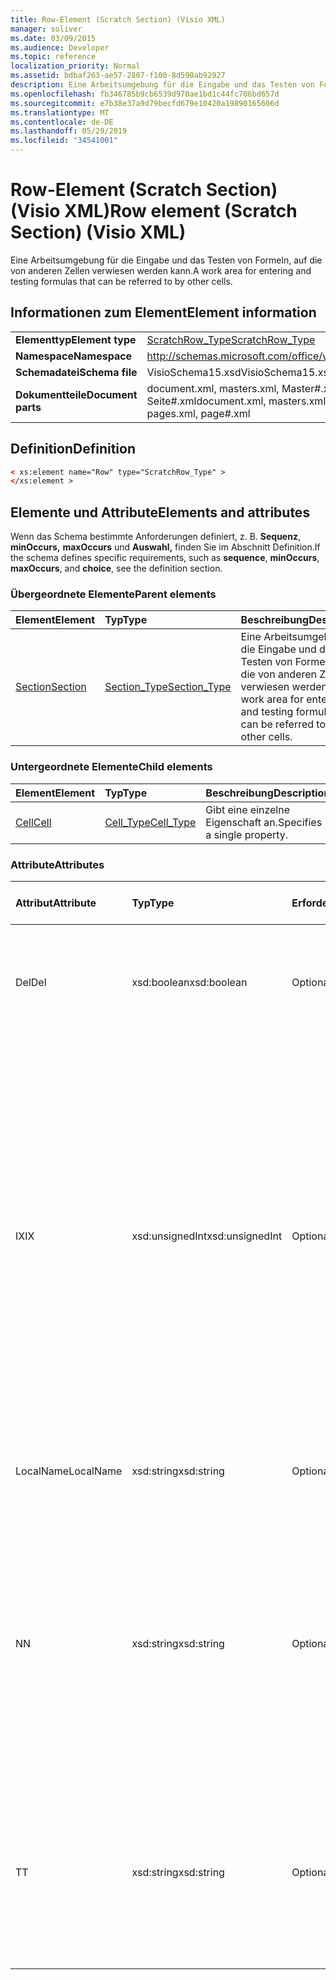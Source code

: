 ```yaml
---
title: Row-Element (Scratch Section) (Visio XML)
manager: soliver
ms.date: 03/09/2015
ms.audience: Developer
ms.topic: reference
localization_priority: Normal
ms.assetid: bdbaf263-ae57-2807-f100-8d590ab92927
description: Eine Arbeitsumgebung für die Eingabe und das Testen von Formeln, auf die von anderen Zellen verwiesen werden kann.
ms.openlocfilehash: fb346785b9cb6539d970ae1bd1c44fc706bd657d
ms.sourcegitcommit: e7b38e37a9d79becfd679e10420a19890165606d
ms.translationtype: MT
ms.contentlocale: de-DE
ms.lasthandoff: 05/29/2019
ms.locfileid: "34541001"
---
```

# <a name="row-element-scratch-section-visio-xml"></a><span data-ttu-id="99b15-103">Row-Element (Scratch Section) (Visio XML)</span><span class="sxs-lookup"><span data-stu-id="99b15-103">Row element (Scratch Section) (Visio XML)</span></span>

<span data-ttu-id="99b15-104">Eine Arbeitsumgebung für die Eingabe und das Testen von Formeln, auf die von anderen Zellen verwiesen werden kann.</span><span class="sxs-lookup"><span data-stu-id="99b15-104">A work area for entering and testing formulas that can be referred to by other cells.</span></span>
  
## <a name="element-information"></a><span data-ttu-id="99b15-105">Informationen zum Element</span><span class="sxs-lookup"><span data-stu-id="99b15-105">Element information</span></span>

|||
|:-----|:-----|
|<span data-ttu-id="99b15-106">**Elementtyp**</span><span class="sxs-lookup"><span data-stu-id="99b15-106">**Element type**</span></span> <br/> |[<span data-ttu-id="99b15-107">ScratchRow_Type</span><span class="sxs-lookup"><span data-stu-id="99b15-107">ScratchRow_Type</span></span>](scratchrow_type-complextypevisio-xml.md) <br/> |
|<span data-ttu-id="99b15-108">**Namespace**</span><span class="sxs-lookup"><span data-stu-id="99b15-108">**Namespace**</span></span> <br/> |http://schemas.microsoft.com/office/visio/2012/main  <br/> |
|<span data-ttu-id="99b15-109">**Schemadatei**</span><span class="sxs-lookup"><span data-stu-id="99b15-109">**Schema file**</span></span> <br/> |<span data-ttu-id="99b15-110">VisioSchema15.xsd</span><span class="sxs-lookup"><span data-stu-id="99b15-110">VisioSchema15.xsd</span></span>  <br/> |
|<span data-ttu-id="99b15-111">**Dokumentteile**</span><span class="sxs-lookup"><span data-stu-id="99b15-111">**Document parts**</span></span> <br/> |<span data-ttu-id="99b15-112">document.xml, masters.xml, Master#.xml, pages.xml, Seite#.xml</span><span class="sxs-lookup"><span data-stu-id="99b15-112">document.xml, masters.xml, master#.xml, pages.xml, page#.xml</span></span>  <br/> |
   
## <a name="definition"></a><span data-ttu-id="99b15-113">Definition</span><span class="sxs-lookup"><span data-stu-id="99b15-113">Definition</span></span>

```XML
< xs:element name="Row" type="ScratchRow_Type" >
</xs:element >
```

## <a name="elements-and-attributes"></a><span data-ttu-id="99b15-114">Elemente und Attribute</span><span class="sxs-lookup"><span data-stu-id="99b15-114">Elements and attributes</span></span>

<span data-ttu-id="99b15-115">Wenn das Schema bestimmte Anforderungen definiert, z. B. **Sequenz**, **minOccurs,** **maxOccurs** und **Auswahl,** finden Sie im Abschnitt Definition.</span><span class="sxs-lookup"><span data-stu-id="99b15-115">If the schema defines specific requirements, such as **sequence**, **minOccurs**, **maxOccurs**, and **choice**, see the definition section.</span></span> 
  
### <a name="parent-elements"></a><span data-ttu-id="99b15-116">Übergeordnete Elemente</span><span class="sxs-lookup"><span data-stu-id="99b15-116">Parent elements</span></span>

|<span data-ttu-id="99b15-117">**Element**</span><span class="sxs-lookup"><span data-stu-id="99b15-117">**Element**</span></span>|<span data-ttu-id="99b15-118">**Typ**</span><span class="sxs-lookup"><span data-stu-id="99b15-118">**Type**</span></span>|<span data-ttu-id="99b15-119">**Beschreibung**</span><span class="sxs-lookup"><span data-stu-id="99b15-119">**Description**</span></span>|
|:-----|:-----|:-----|
|[<span data-ttu-id="99b15-120">Section</span><span class="sxs-lookup"><span data-stu-id="99b15-120">Section</span></span>](section-element-sheet_type-complextypevisio-xml.md) <br/> |[<span data-ttu-id="99b15-121">Section_Type</span><span class="sxs-lookup"><span data-stu-id="99b15-121">Section_Type</span></span>](section_type-complextypevisio-xml.md) <br/> |<span data-ttu-id="99b15-122">Eine Arbeitsumgebung für die Eingabe und das Testen von Formeln, auf die von anderen Zellen verwiesen werden kann.</span><span class="sxs-lookup"><span data-stu-id="99b15-122">A work area for entering and testing formulas that can be referred to by other cells.</span></span>  <br/> |
   
### <a name="child-elements"></a><span data-ttu-id="99b15-123">Untergeordnete Elemente</span><span class="sxs-lookup"><span data-stu-id="99b15-123">Child elements</span></span>

|<span data-ttu-id="99b15-124">**Element**</span><span class="sxs-lookup"><span data-stu-id="99b15-124">**Element**</span></span>|<span data-ttu-id="99b15-125">**Typ**</span><span class="sxs-lookup"><span data-stu-id="99b15-125">**Type**</span></span>|<span data-ttu-id="99b15-126">**Beschreibung**</span><span class="sxs-lookup"><span data-stu-id="99b15-126">**Description**</span></span>|
|:-----|:-----|:-----|
|[<span data-ttu-id="99b15-127">Cell</span><span class="sxs-lookup"><span data-stu-id="99b15-127">Cell</span></span>](cell-element-scratch-sectionvisio-xml.md) <br/> |[<span data-ttu-id="99b15-128">Cell_Type</span><span class="sxs-lookup"><span data-stu-id="99b15-128">Cell_Type</span></span>](cell_type-complextypevisio-xml.md) <br/> |<span data-ttu-id="99b15-129">Gibt eine einzelne Eigenschaft an.</span><span class="sxs-lookup"><span data-stu-id="99b15-129">Specifies a single property.</span></span>  <br/> |
   
### <a name="attributes"></a><span data-ttu-id="99b15-130">Attribute</span><span class="sxs-lookup"><span data-stu-id="99b15-130">Attributes</span></span>

|<span data-ttu-id="99b15-131">**Attribut**</span><span class="sxs-lookup"><span data-stu-id="99b15-131">**Attribute**</span></span>|<span data-ttu-id="99b15-132">**Typ**</span><span class="sxs-lookup"><span data-stu-id="99b15-132">**Type**</span></span>|<span data-ttu-id="99b15-133">**Erforderlich**</span><span class="sxs-lookup"><span data-stu-id="99b15-133">**Required**</span></span>|<span data-ttu-id="99b15-134">**Beschreibung**</span><span class="sxs-lookup"><span data-stu-id="99b15-134">**Description**</span></span>|<span data-ttu-id="99b15-135">**Mögliche Werte**</span><span class="sxs-lookup"><span data-stu-id="99b15-135">**Possible values**</span></span>|
|:-----|:-----|:-----|:-----|:-----|
|<span data-ttu-id="99b15-136">Del</span><span class="sxs-lookup"><span data-stu-id="99b15-136">Del</span></span>  <br/> |<span data-ttu-id="99b15-137">xsd:boolean</span><span class="sxs-lookup"><span data-stu-id="99b15-137">xsd:boolean</span></span>  <br/> |<span data-ttu-id="99b15-138">Optional</span><span class="sxs-lookup"><span data-stu-id="99b15-138">optional</span></span>  <br/> |<span data-ttu-id="99b15-139">Gibt an, ob eine Zeile, die andernfalls von einem Master-Shape geerbt würde, gelöscht wurde.</span><span class="sxs-lookup"><span data-stu-id="99b15-139">Specifies whether a row that would otherwise be inherited from a master shape has been deleted.</span></span>  <br/> |<span data-ttu-id="99b15-140">Werte des typs xsd:boolean.</span><span class="sxs-lookup"><span data-stu-id="99b15-140">Values of the xsd:boolean type.</span></span>  <br/> |
|<span data-ttu-id="99b15-141">IX</span><span class="sxs-lookup"><span data-stu-id="99b15-141">IX</span></span>  <br/> |<span data-ttu-id="99b15-142">xsd:unsignedInt</span><span class="sxs-lookup"><span data-stu-id="99b15-142">xsd:unsignedInt</span></span>  <br/> |<span data-ttu-id="99b15-143">Optional</span><span class="sxs-lookup"><span data-stu-id="99b15-143">optional</span></span>  <br/> |<span data-ttu-id="99b15-144">Gibt den 1-basierten Bezeichner für die Zeile an.</span><span class="sxs-lookup"><span data-stu-id="99b15-144">Specifies the one-based identifier for the row.</span></span> <span data-ttu-id="99b15-145">Er sollte unqiue und größer als andere Bezeichner im gleichen Abschnitt sein. Das IX-Attribut wird nur für die Abschnitte Character, Connection, Field, FillGradient, Geometry, Layer, LineGradient, Paragraph, Reviewer, Scratch und Tabs verwendet.</span><span class="sxs-lookup"><span data-stu-id="99b15-145">It should be unqiue and greater than other identifiers in the same section.The IX attribute is only used for the Character, Connection, Field, FillGradient, Geometry, Layer, LineGradient, Paragraph, Reviewer, Scratch, and Tabs sections.</span></span> <span data-ttu-id="99b15-146">Eine Zeile kann nur eines der IX- oder N-Attribute aufweisen.</span><span class="sxs-lookup"><span data-stu-id="99b15-146">A row can only have one of the IX or N attributes.</span></span>  <br/> |<span data-ttu-id="99b15-147">Werte des xsd:unsignedInt-Typs.</span><span class="sxs-lookup"><span data-stu-id="99b15-147">Values of the xsd:unsignedInt type.</span></span>  <br/> |
|<span data-ttu-id="99b15-148">LocalName</span><span class="sxs-lookup"><span data-stu-id="99b15-148">LocalName</span></span>  <br/> |<span data-ttu-id="99b15-149">xsd:string</span><span class="sxs-lookup"><span data-stu-id="99b15-149">xsd:string</span></span>  <br/> |<span data-ttu-id="99b15-150">Optional</span><span class="sxs-lookup"><span data-stu-id="99b15-150">optional</span></span>  <br/> |<span data-ttu-id="99b15-151">Gibt den eindeutigen sprachabhängigen Namen der Zeile an.</span><span class="sxs-lookup"><span data-stu-id="99b15-151">Specifies the unique language-dependent name of the row.</span></span>  <br/> |<span data-ttu-id="99b15-152">Werte des xsd:string-Typs.</span><span class="sxs-lookup"><span data-stu-id="99b15-152">Values of the xsd:string type.</span></span>  <br/> |
|<span data-ttu-id="99b15-153">N</span><span class="sxs-lookup"><span data-stu-id="99b15-153">N</span></span>  <br/> |<span data-ttu-id="99b15-154">xsd:string</span><span class="sxs-lookup"><span data-stu-id="99b15-154">xsd:string</span></span>  <br/> |<span data-ttu-id="99b15-155">Optional</span><span class="sxs-lookup"><span data-stu-id="99b15-155">optional</span></span>  <br/> |<span data-ttu-id="99b15-156">Gibt den eindeutigen sprachunabhängigen Namen der Zeile an. Das N-Attribut wird nur für die Abschnitte User, Property, Actions, Control, Connection, Hyperlink und ActionTag verwendet.</span><span class="sxs-lookup"><span data-stu-id="99b15-156">Specifies the unique language-independent name of the row.The N attribute is only used for the User, Property, Actions, Control, Connection, Hyperlink, and ActionTag sections.</span></span> <span data-ttu-id="99b15-157">Eine Zeile kann nur eines der IX- oder N-Attribute aufweisen.</span><span class="sxs-lookup"><span data-stu-id="99b15-157">A row can only have one of the IX or N attributes.</span></span>  <br/> |<span data-ttu-id="99b15-158">Werte des xsd:string-Typs.</span><span class="sxs-lookup"><span data-stu-id="99b15-158">Values of the xsd:string type.</span></span>  <br/> |
|<span data-ttu-id="99b15-159">T</span><span class="sxs-lookup"><span data-stu-id="99b15-159">T</span></span>  <br/> |<span data-ttu-id="99b15-160">xsd:string</span><span class="sxs-lookup"><span data-stu-id="99b15-160">xsd:string</span></span>  <br/> |<span data-ttu-id="99b15-161">Optional</span><span class="sxs-lookup"><span data-stu-id="99b15-161">optional</span></span>  <br/> |<span data-ttu-id="99b15-162">Gibt den Typ des geometrischen Pfads an, der durch die Zeile dargestellt und in der Geometrievisualisierung verwendet wird.</span><span class="sxs-lookup"><span data-stu-id="99b15-162">Specifies the type of the geometric path represented by the row and used in geometry visualization.</span></span> <span data-ttu-id="99b15-163">Das T-Attribut wird nur für den Abschnitt Geometry verwendet.</span><span class="sxs-lookup"><span data-stu-id="99b15-163">The T attribute is only used for the Geometry section.</span></span>  <br/> |<span data-ttu-id="99b15-164">Werte des xsd:string-Typs.</span><span class="sxs-lookup"><span data-stu-id="99b15-164">Values of the xsd:string type.</span></span>  <br/> |
   

